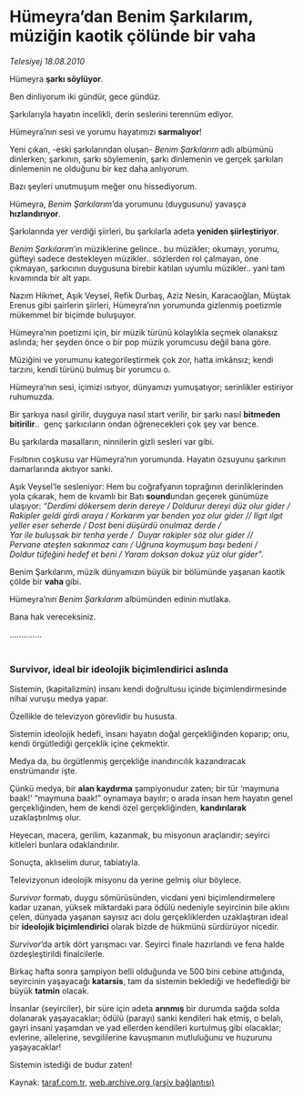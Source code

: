 # Hümeyra’dan Benim Şarkılarım, müziğin kaotik çölünde bir vaha

*Telesiyej 18.08.2010*

<div class="yazi"><p>Hümeyra <b>şarkı söylüyor</b>.</p>
<p>Ben dinliyorum iki gündür, gece gündüz.</p>
<p>Şarkılarıyla hayatın incelikli, derin seslerini terennüm ediyor.</p>
<p>Hümeyra’nın sesi ve yorumu hayatımızı <b>sarmalıyor</b>!</p>
<p>Yeni çıkan, -eski şarkılarından oluşan- <i>Benim Şarkılarım</i> adlı albümünü dinlerken; şarkının, şarkı söylemenin, şarkı dinlemenin ve gerçek şarkıları dinlemenin ne olduğunu bir kez daha anlıyorum. </p>
<p>Bazı şeyleri unutmuşum meğer onu hissediyorum.</p>
<p>Hümeyra,<i> Benim Şarkılarım</i>’da yorumunu (duygusunu) yavaşça <b>hızlandırıyor</b>.</p>
<p>Şarkılarında yer verdiği şiirleri, bu şarkılarla adeta <b>yeniden şiirleştiriyor</b>.<i></i></p>
<p><i>Benim Şarkılarım</i>’ın müziklerine gelince.. bu müzikler; okumayı, yorumu, güfteyi sadece destekleyen müzikler.. sözlerden rol çalmayan, öne çıkmayan, şarkıcının duygusuna birebir katılan uyumlu müzikler.. yani tam kıvamında bir alt yapı. </p>
<p>Nazım Hikmet, Aşık Veysel, Refik Durbaş, Aziz Nesin, Karacaoğlan, Müştak Erenus gibi şairlerin şiirleri, Hümeyra’nın yorumunda gizlenmiş poetizmle mükemmel bir biçimde buluşuyor.</p>
<p>Hümeyra’nın poetizmi için, bir müzik türünü kolaylıkla seçmek olanaksız aslında; her şeyden önce o bir pop müzik yorumcusu değil bana göre. </p>
<p>Müziğini ve yorumunu kategorileştirmek çok zor, hatta imkânsız; kendi tarzını, kendi türünü bulmuş bir yorumcu o.</p>
<p>Hümeyra’nın sesi, içimizi ısıtıyor, dünyamızı yumuşatıyor; serinlikler estiriyor ruhumuzda. </p>
<p>Bir şarkıya nasıl girilir, duyguya nasıl start verilir, bir şarkı nasıl <b>bitmeden bitirilir</b>..  genç şarkıcıların ondan öğrenecekleri çok şey var bence. </p>
<p>Bu şarkılarda masalların, ninnilerin gizli sesleri var gibi. </p>
<p>Fısıltının coşkusu var Hümeyra’nın yorumunda. Hayatın özsuyunu şarkının damarlarında akıtıyor sanki. </p>
<p>Aşık Veysel’le sesleniyor: Hem bu coğrafyanın toprağının derinliklerinden yola çıkarak, hem de kıvamlı bir Batı <b>sound</b>undan geçerek günümüze ulaşıyor: <i>“Derdimi dökersem derin dereye / Doldurur dereyi düz olur gider / Rakipler geldi girdi araya / Korkarım yar benden yoz olur gider // Ilgıt ılgıt yeller eser seherde / Dost beni düşürdü onulmaz derde /<br/>Yar ile buluşsak bir tenha yerde /  Duyar rakipler söz olur gider //<br/>Pervane ateşten sakınmaz canı / Uğruna koymuşum başı bedeni /<br/>Doldur tüfeğini hedef et beni / Yaram doksan dokuz yüz olur gider”.<b><b></b></b></i></p>
<p>Benim Şarkılarım, müzik dünyamızın büyük bir bölümünde yaşanan kaotik çölde bir <b>vaha </b>gibi. </p>
<p>Hümeyra’nın <i>Benim Şarkılarım</i> albümünden edinin mutlaka. </p>
<p>Bana hak vereceksiniz.</p>
<p>..............<b> </b></p>
<h3><br/>Survivor, ideal bir ideolojik biçimlendirici aslında</h3>
<p>Sistemin, (kapitalizmin) insanı kendi doğrultusu içinde biçimlendirmesinde nihai vuruşu medya yapar. </p>
<p>Özellikle de televizyon görevlidir bu hususta.</p>
<p>Sistemin ideolojik hedefi, insanı hayatın doğal gerçekliğinden koparıp; onu, kendi örgütlediği gerçeklik içine çekmektir.</p>
<p>Medya da, bu örgütlenmiş gerçekliğe inandırıcılık kazandıracak enstrümandır işte.</p>
<p>Çünkü medya, bir <b>alan kaydırma</b> şampiyonudur zaten; bir tür ‘maymuna baak!’ “maymuna baak!” oynamaya bayılır; o arada insan hem hayatın genel gerçekliğinden, hem de kendi özel gerçekliğinden, <b>kandırılarak</b> uzaklaştırılmış olur. </p>
<p>Heyecan, macera, gerilim, kazanmak, bu misyonun araçlarıdır; seyirci kitleleri bunlara odaklandırılır. </p>
<p>Sonuçta, aklıselim durur, tabiatıyla. </p>
<p>Televizyonun ideolojik misyonu da yerine gelmiş olur böylece.</p>
<p><i>Survivor </i>formatı, duygu sömürüsünden, vicdani yeni biçimlendirmelere kadar uzanan, yüksek miktardaki para ödülü nedeniyle seyircinin bile aklını çelen, dünyada yaşanan sayısız acı dolu gerçekliklerden uzaklaştıran ideal bir <b>ideolojik biçimlendirici</b> olarak bizde de hükmünü sürdürüyor nicedir.</p>
<p><i>Survivor</i>’da artık dört yarışmacı var. Seyirci finale hazırlandı ve fena halde özdeşleştirildi finalcilerle. </p>
<p>Birkaç hafta sonra şampiyon belli olduğunda ve 500 bini cebine attığında, seyircinin yaşayacağı <b>katarsis</b>, tam da sistemin beklediği ve hedeflediği bir büyük <b>tatmin</b> olacak. </p>
<p>İnsanlar (seyirciler), bir süre için adeta <b>arınmış</b> bir durumda sağda solda dolanarak yaşayacaklar; ödülü (parayı) sanki kendileri hak etmiş, o belalı, gayri insani yaşamdan ve yad ellerden kendileri kurtulmuş gibi olacaklar; evlerine, ailelerine, sevgililerine kavuşmanın mutluluğunu ve huzurunu yaşayacaklar!</p>
<p>Sistemin istediği de budur zaten!</p>
</div>

Kaynak: [taraf.com.tr](http://www.taraf.com.tr:80/telesiyej/makale-humeyra-dan-benim-sarkilarim-muzigin-kaotik.htm), [web.archive.org (arşiv bağlantısı)](http://web.archive.org/web/20100822154433/http://www.taraf.com.tr:80/telesiyej/makale-humeyra-dan-benim-sarkilarim-muzigin-kaotik.htm)
